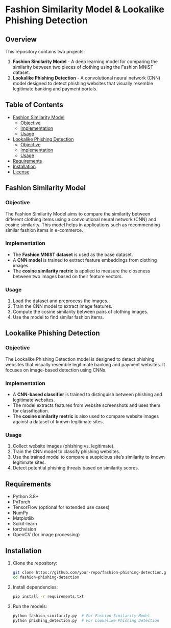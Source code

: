 # Fashion Similarity Model & Lookalike Phishing Detection

## Overview
This repository contains two projects:

1. **Fashion Similarity Model** - A deep learning model for comparing the similarity between two pieces of clothing using the Fashion MNIST dataset.
2. **Lookalike Phishing Detection** - A convolutional neural network (CNN) model designed to detect phishing websites that visually resemble legitimate banking and payment portals.

## Table of Contents
- [Fashion Similarity Model](#fashion-similarity-model)
  - [Objective](#objective)
  - [Implementation](#implementation)
  - [Usage](#usage)
- [Lookalike Phishing Detection](#lookalike-phishing-detection)
  - [Objective](#objective-1)
  - [Implementation](#implementation-1)
  - [Usage](#usage-1)
- [Requirements](#requirements)
- [Installation](#installation)
- [License](#license)

## Fashion Similarity Model
### Objective
The Fashion Similarity Model aims to compare the similarity between different clothing items using a convolutional neural network (CNN) and cosine similarity. This model helps in applications such as recommending similar fashion items in e-commerce.

### Implementation
- The **Fashion MNIST dataset** is used as the base dataset.
- A **CNN model** is trained to extract feature embeddings from clothing images.
- The **cosine similarity metric** is applied to measure the closeness between two images based on their feature vectors.

### Usage
1. Load the dataset and preprocess the images.
2. Train the CNN model to extract image features.
3. Compute the cosine similarity between pairs of clothing images.
4. Use the model to find similar fashion items.

## Lookalike Phishing Detection
### Objective
The Lookalike Phishing Detection model is designed to detect phishing websites that visually resemble legitimate banking and payment websites. It focuses on image-based detection using CNNs.

### Implementation
- A **CNN-based classifier** is trained to distinguish between phishing and legitimate websites.
- The model extracts features from website screenshots and uses them for classification.
- The **cosine similarity metric** is also used to compare website images against a dataset of known legitimate sites.

### Usage
1. Collect website images (phishing vs. legitimate).
2. Train the CNN model to classify phishing websites.
3. Use the trained model to compare a suspicious site’s similarity to known legitimate sites.
4. Detect potential phishing threats based on similarity scores.

## Requirements
- Python 3.8+
- PyTorch
- TensorFlow (optional for extended use cases)
- NumPy
- Matplotlib
- Scikit-learn
- torchvision
- OpenCV (for image processing)

## Installation
1. Clone the repository:
   ```bash
   git clone https://github.com/your-repo/fashion-phishing-detection.git
   cd fashion-phishing-detection
   ```
2. Install dependencies:
   ```bash
   pip install -r requirements.txt
   ```
3. Run the models:
   ```bash
   python fashion_similarity.py  # For Fashion Similarity Model
   python phishing_detection.py  # For Lookalike Phishing Detection
   ```


